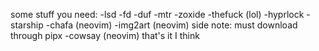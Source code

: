 some stuff you need:
-lsd
-fd
-duf
-mtr
-zoxide
-thefuck (lol)
-hyprlock
-starship
-chafa (neovim)
-img2art (neovim) side note: must download through pipx
-cowsay (neovim)
that's it I think
